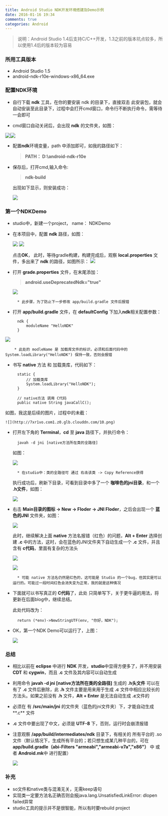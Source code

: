 ```yaml
---
title: Android Studio NDK开发环境搭建及Demo示例
date: 2016-01-16 19:34
comments: true
categories: Android
---
```

>  说明：Android Studio 1.4后支持C/C++开发，1.3之前的版本坑点较多，所以使用1.4后的版本较为容易

### 所用工具版本
* Android Studio 1.5
* android-ndk-r10e-windows-x86_64.exe

### 配置NDK环境
* 自行下载 **ndk** 工具，在你的要安装 ndk 的目录下，直接双击 此安装包，就会自动安装至此目录下，过程中会打开cmd窗口，命令行不断执行命令，需等待一会即可

* cmd窗口自动关闭后，会出现 **ndk** 的文件夹，如图： 

 ![](http://7xr1vo.com1.z0.glb.clouddn.com/1.jpg)![](http://7xr1vo.com1.z0.glb.clouddn.com/2.png)

* 配置**ndk**环境变量，path 中添加即可，如我的路径如下：

	> **PATH： D:\android-ndk-r10e**
* 保存后，打开cmd,输入命令:
	> **ndk-build** 

	出现如下显示，则安装成功：

	![](http://7xr1vo.com1.z0.glb.clouddn.com/3.png)

### 第一个NDKDemo
* studio中，新建一个project，	name： NDKDemo
* 在本项目中，配置 **ndk** 路径，如图：

	![](http://7xr1vo.com1.z0.glb.clouddn.com/4.png)
	![](http://7xr1vo.com1.z0.glb.clouddn.com/5.png)

	点击**OK**， 此时，等待gradle构建，构建完成后，观察 **local.properties** 文件，多出来了 **ndk** 的路径，如图所示：
	![](http://7xr1vo.com1.z0.glb.clouddn.com/6.png)
* 打开 **grade.properties** 文件，在末尾添加：

	> **android.useDeprecatedNdk="true"**


	![](http://7xr1vo.com1.z0.glb.clouddn.com/7.png)
		
		* 此步骤，为了防止下一步修改 app/build.gradle 文件后报错
* 打开 **app/build.gradle** 文件，在 **defaultConfig** 下加入**ndk**相关配置参数：

		ndk {
            moduleName "HelloNDK"
        }
![](http://7xr1vo.com1.z0.glb.clouddn.com/8.png)

		* 此处的 modleName 是 加载库文件的标识，必须和后面代码中的 System.loadLibrary("HelloNDK") 保持一致，否则会报错
	
* 书写 **native** 方法 和 加载类库，代码如下：

	    static {
			// 加载类库
	        System.loadLibrary("HelloNDK");
	    }
	
	    // native方法 调用 C代码
	    public native String javaCallC();
如图，我这是后续的图片，过程中的未截：
	
	![](http://7xr1vo.com1.z0.glb.clouddn.com/10.png)
* 打开左下角的 **Terminal**，**cd** 至 **java** 路径下，并执行命令：

		javah -d jni [native方法所在类的全路径]

	如图：

	![](http://7xr1vo.com1.z0.glb.clouddn.com/11.png)

		* 在studio中：类的全路径可 通过 右击该类 -> Copy Reference获得
	执行成功后，刷新下目录，可看到目录中多了一个 **咖啡色的jni目录**，和一个 **.h文件**，如图：

	![](http://7xr1vo.com1.z0.glb.clouddn.com/12.png)
* 右击 **Main目录的图标 -> New -> Floder -> JNI Floder**，之后会出现一个 **蓝色的JNI** 文件夹，如图：

	 ![](http://7xr1vo.com1.z0.glb.clouddn.com/13.png)
	
	此时，继续解决上面 **native** 方法名报错（红色）的问题，**Alt + Enter** 选择创建 **.c** 中的方法，这时，会在蓝色的JNI文件夹下自动生成一个 **.c** 文件，并且 含有 **c代码**，里面有复杂的方法头

	![](http://7xr1vo.com1.z0.glb.clouddn.com/9.png)

	![](http://7xr1vo.com1.z0.glb.clouddn.com/14.png)

		* 可能 native 方法名仍然是红色的，这可能是 Studio 的一个bug，但其实是可以运行的。可能过一段时间红色会消失变为正常，我的就是这种情况
* 下面就可以书写真正的 **C代码**了，此处 只简单写下，关于更牛逼的用法，将更新在后面blog中，继续总结。

	此处代码改为：
		
		return (*env)->NewStringUTF(env, "你好，NDK");

*  OK，第一个NDK Demo可以运行了，上图：

	![](http://7xr1vo.com1.z0.glb.clouddn.com/16.png)

### 总结
* 相比以前在 **eclipse** 中进行 **NDK** 开发，**studio**中显得方便多了，并不用安装 **CDT** 和 **cygwin**，而且 **.c** 文件及其内容可以自动生成
* 利用命令 **javah -d jni [native方法所在类的全路径]**  生成的  **.h头文件** 可以在 有了 **.c** 文件后删除，此 **.h** 文件主要是用来用于生成 **.c** 文件中相应比较长的方法头。如果之前没有 **.h** 文件，**Alt + Enter** 是无法自动生成 **.c**文件的
* 必须在 有 **/src/main/jni** 的文件夹（蓝色的jni文件夹）下，才能自动生成**.c** 文件
* **.c** 文件中要出现了中文，必须是 **UTF-8** 下，否则，运行时会崩溃报错
* 注意观察 **/app/build/intermediates/ndk** 目录下，有相关的 所有平台的 .so 文件（默认情况下，生成所有平台的；若只想生成某几种平台的，可在 **app/build.gradle（abi-Filters "armeabi","armeabi-v7a","x86"）** 中  或者 **Android.mk**中 进行配置）

	 ![](http://7xr1vo.com1.z0.glb.clouddn.com/17.png)
### 补充
* so文件和native类与混淆无关，无需keep语句
* 实现类一定要方法名正确否则会报java.lang.UnsatisfiedLinkError: dlopen failed异常
* studio工具的提示并不是很智能，所以有时要rebuild project